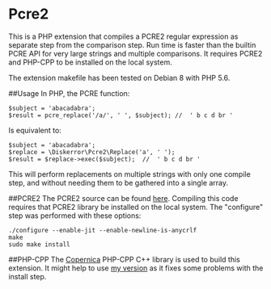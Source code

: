# Pcre2
This is a PHP extension that compiles a PCRE2 regular expression as separate step from the comparison step. Run time is faster than the builtin PCRE API for very large strings and multiple comparisons. It requires PCRE2 and PHP-CPP to be installed on the local system.

The extension makefile has been tested on Debian 8 with PHP 5.6.

##Usage
In PHP, the PCRE function:
```
$subject = 'abacadabra';
$result = pcre_replace('/a/', ' ', $subject); //  ' b c d br '
```
Is equivalent to:
```
$subject = 'abacadabra';
$replace = \Diskerror\Pcre2\Replace('a', ' ');
$result = $replace->exec($subject);  //  ' b c d br '
```
This will perform replacements on multiple strings with only one compile step, and without needing them to be gathered into a single array.

##PCRE2
The PCRE2 source can be found [here](http://www.pcre.org). Compiling this code requires that PCRE2 library be installed on the local system. The "configure" step was performed with these options:

```
./configure --enable-jit --enable-newline-is-anycrlf
make
sudo make install
```

##PHP-CPP
The [Copernica](http://www.copernica.com) PHP-CPP C++ library is used to build this extension. It might help to use [my version](https://github.com/diskerror/PHP-CPP) as it fixes some problems with the install step.
